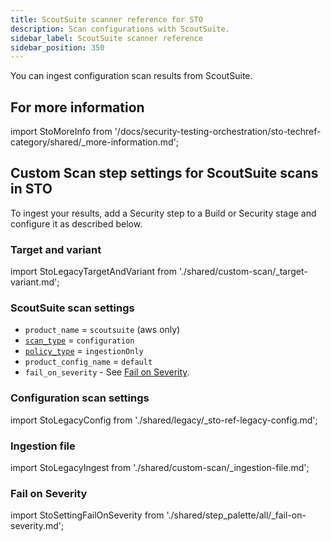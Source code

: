 ```yaml
---
title: ScoutSuite scanner reference for STO
description: Scan configurations with ScoutSuite.
sidebar_label: ScoutSuite scanner reference
sidebar_position: 350
---
```


You can ingest configuration scan results from ScoutSuite.

## For more information

import StoMoreInfo from '/docs/security-testing-orchestration/sto-techref-category/shared/_more-information.md';

<StoMoreInfo />

## Custom Scan step settings for ScoutSuite scans in STO

To ingest your results, add a Security step to a Build or Security stage and configure it as described below.

### Target and variant

import StoLegacyTargetAndVariant  from './shared/custom-scan/_target-variant.md';

<StoLegacyTargetAndVariant />


### ScoutSuite scan settings

* `product_name` = `scoutsuite` (aws only)
* [`scan_type`](/docs/security-testing-orchestration/sto-techref-category/security-step-settings-reference#scanner-categories) = `configuration`
* [`policy_type`](/docs/security-testing-orchestration/sto-techref-category/security-step-settings-reference#data-ingestion-methods) = `ingestionOnly`
* `product_config_name` = `default`
* `fail_on_severity` - See [Fail on Severity](#fail-on-severity).

### Configuration scan settings 

import StoLegacyConfig from './shared/legacy/_sto-ref-legacy-config.md';

<StoLegacyConfig  />

### Ingestion file

import StoLegacyIngest from './shared/custom-scan/_ingestion-file.md'; 

<StoLegacyIngest />


### Fail on Severity

import StoSettingFailOnSeverity from './shared/step_palette/all/_fail-on-severity.md';

<StoSettingFailOnSeverity />



